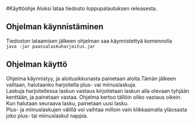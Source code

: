 #Käyttöohje
Aluksi lataa tiedosto loppupalautuksen releasesta.

## Ohjelman käynnistäminen
Tiedoston lataamisen jälkeen ohjelman saa käynnistettyä komennolla  
`java -jar paassalaskuharjoitus.jar`  
## Ohjelman käyttö
Ohjelma käynnistyy, ja aloitusikkunasta painetaan aloita.Tämän jälkeen valitaan, halutaanko harjoitella plus- vai miinuslaskuja.  
Laskuja harjoitellessa laskun vastaus kirjoitetaan laskun alla olevaan tyhjään kenttään, ja painetaan vastaa. Ohjelma kertoo tällöin oliko vastaus oikein. Kun halutaan seuraava lasku, painetaan uusi lasku.  
Plus- ja miinuslaskujen välillä voi vaihtaa milloin vain klikkaamalla yläosasta joko plus- tai miinuslaskut nappia.
